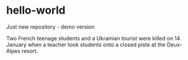 # hello-world
Just new repository - demo version

Two French teenage students and a Ukrainian tourist were killed on 14 January when a teacher took students onto a closed piste at the Deux-Alpes resort.
